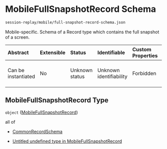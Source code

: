 # MobileFullSnapshotRecord Schema

```txt
session-replay/mobile/full-snapshot-record-schema.json
```

Mobile-specific. Schema of a Record type which contains the full snapshot of a screen.

| Abstract            | Extensible | Status         | Identifiable            | Custom Properties | Additional Properties | Access Restrictions | Defined In                                                                                                               |
| :------------------ | :--------- | :------------- | :---------------------- | :---------------- | :-------------------- | :------------------ | :----------------------------------------------------------------------------------------------------------------------- |
| Can be instantiated | No         | Unknown status | Unknown identifiability | Forbidden         | Allowed               | none                | [full-snapshot-record-schema.json](../out/session-replay/mobile/full-snapshot-record-schema.json "open original schema") |

## MobileFullSnapshotRecord Type

`object` ([MobileFullSnapshotRecord](full-snapshot-record-schema-2.md))

all of

* [CommonRecordSchema](_common-record-schema.md "check type definition")

* [Untitled undefined type in MobileFullSnapshotRecord](full-snapshot-record-schema-2-allof-1.md "check type definition")
